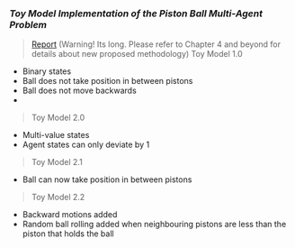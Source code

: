 
### _Toy Model Implementation of the Piston Ball Multi-Agent Problem_

> [Report](https://github.com/OJL96/Piston-Ball-Toy-Model/files/7219483/20316736_PHYS4037.pdf) (Warning! Its long. Please refer to Chapter 4 and beyond for details about new proposed methodology)
> Toy Model 1.0 
* Binary states
* Ball does not take position in between pistons
* Ball does not move backwards
* 
> Toy Model 2.0
* Multi-value states
* Agent states can only deviate by 1

> Toy Model 2.1
* Ball can now take position in between pistons

> Toy Model 2.2
* Backward motions added
* Random ball rolling added when neighbouring pistons are less than the piston that holds the ball
